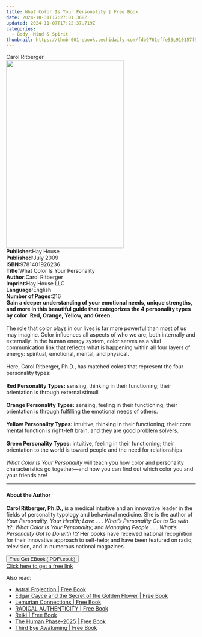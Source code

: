 ```yaml
---
title: What Color Is Your Personality | Free Book
date: 2024-10-31T17:27:01.368Z
updated: 2024-11-07T17:22:37.719Z
categories:
  - Body, Mind & Spirit
thumbnail: https://thmb-001-ebook.techidaily.com/fdb9761effe53c910157f9173c6e3492186a781b381ec0d794b628f579fd319b.jpg
---
```

<main id="book-container">
  <div class="flex flex-col">
    <div class="book-brief flex-1 py-6 px-4 sm:p-6 md:py-10 md:px-8">
      <!-- brief-->
      <div class="book-brief-main">Carol Ritberger</div>
    </div>
    <div
      class="book-meta-info flex-1 grid gap-4 col-start-1 col-end-3 row-start-1 sm:mb-6 sm:grid-cols-4 lg:gap-6 lg:col-start-2 lg:row-end-6 lg:row-span-6 lg:mb-0"
    >
      <div
        class="book-meta-info-left place-content-center mt-4 p-4 text-sm leading-6 col-start-2 col-span-2 dark:text-slate-400"
      >
        <img
          class="w-full h-500 object-cover rounded-lg sm:h-255 sm:col-span-2 lg:col-span-full"
          src="https://img-001-ebook.techidaily.com/48472f652fa349f9ce58ae1b3d4fd55e3cc54dc6b2ec77fbd4a8f92ca43746d4.jpg"
          alt=""
          width="312"
          height="500"
        />
      </div>
      <div
        class="book-meta-info-right mt-2 col-start-1 row-start-2 col-span-3 self-center"
      >
        <!-- meta data  -->
        <div class="flex flex-col px-4 md:px-8">
          <div class="flex-1">
            <strong>Publisher</strong>:<span class="px-2">Hay House</span>
          </div>
          <div class="flex-1">
            <strong>Published</strong>:<span class="px-2">July 2009</span>
          </div>
          <div class="flex-1">
            <strong>ISBN</strong>:<span class="px-2">9781401926236</span>
          </div>
          <div class="flex-1">
            <strong>Title</strong>:<span class="px-2"
              >What Color Is Your Personality</span
            >
          </div>
          <div class="flex-1">
            <strong>Author</strong>:<span class="px-2">Carol Ritberger</span>
          </div>
          <div class="flex-1">
            <strong>Imprint</strong>:<span class="px-2">Hay House LLC</span>
          </div>
          <div class="flex-1">
            <strong>Language</strong>:<span class="px-2">English</span>
          </div>
          <div class="flex-1">
            <strong>Number of Pages</strong>:<span class="px-2">216</span>
          </div>
        </div>
      </div>
    </div>
    <div class="book-description flex-1 py-6 px-4 sm:p-6 md:py-10 md:px-8">
      <div class="book-description-main">
        <div accordion-content="" id="description">
          <b
            >Gain a deeper understanding of your emotional needs, unique
            strengths, and more in this beautiful guide that categorizes the 4
            personality types by color: Red, Orange, Yellow, and Green.</b
          ><br /><br />
          The role that color plays in our lives is far more powerful than most
          of us may imagine. Color influences all aspects of who we are, both
          internally and externally. In the human energy system, color serves as
          a vital communication link that reflects what is happening within all
          four layers of energy: spiritual, emotional, mental, and physical.<br />
          &nbsp;<br />
          Here, Carol Ritberger, Ph.D., has matched&nbsp;colors that represent
          the four personality types:<br /><br />
          <b>Red Personality Types:</b> sensing, thinking in their functioning;
          their orientation is through external stimuli<br />
          <b
            ><br />
            <b>Orange Personality Types:</b></b
          >
          sensing, feeling in their functioning; their orientation is through
          fulfilling the emotional needs of others.<br />
          <b
            ><br />
            <b>Yellow Personality Types:</b></b
          >
          intuitive, thinking in their functioning; their core mental function
          is right-left brain, and they are good problem solvers.<br />
          <b
            ><br />
            <b>Green Personality Types:</b></b
          >
          intuitive, feeling in their functioning; their orientation to the
          world is toward people and the need for relationships<br />
          &nbsp;<br />
          <i>What Color Is Your Personality</i> will teach you how color and
          personality characteristics go together—and how you can find out which
          color you and your friends are!
        </div>
        <div class="accordion-fader"></div>
      </div>
    </div>
    <div class="book-excerpts flex-1 py-6 px-4 sm:p-6 md:py-10 md:px-8">
      <!-- excerpts-->
      <div class="book-excerpts-main">
        <hr />
        <h4 class="placeholder placeholder-heading">
          <span>About the Author</span>
        </h4>
        <p>
          <b>Carol Ritberger, Ph.D.,</b> is a medical intuitive and an
          innovative leader in the fields of personality typology and behavioral
          medicine. She is the author of
          <i
            >Your Personality, Your Health; Love . . . What’s Personality Got to
            Do with It?</i
          >; <i>What Color Is Your Personality</i>; and
          <i>Managing People . . . What’s Personality Got to Do with It?</i> Her
          books have received national recognition for their innovative approach
          to self-help; and have been featured on radio, television, and in
          numerous national magazines.
        </p>
      </div>
    </div>
    <div
      class="book-about-author flex-1 py-6 px-4 sm:p-6 md:py-10 md:px-8"
    ></div>
    <div class="book-free-get flex-1 py-6 px-4 sm:p-6 md:py-10 md:px-8">
      <button
        id="btn-free-get"
        class="bg-blue-500 hover:bg-blue-700 text-white font-bold py-2 px-4 rounded"
      >
        Free Get EBook (.PDF/.epub)
      </button>
      <div id="countdown-display" class="px-2 text-lg mt-2"></div>
      <a
        id="free-link"
        class="hidden bg-blue-500 hover:bg-blue-700 text-white font-bold py-2 px-4 rounded"
        href="https://www.ebooks.com/en-us/book/96317549/what-color-is-your-personality/carol-ritberger/"
        target="_blank"
        >Click here to get a free link</a
      >
    </div>
    <script>
      let countdownTime = 0;
      let countdownInterval = null;
      document
        .getElementById('btn-free-get')
        .addEventListener('click', startCountdown);
      function startCountdown() {
        countdownTime = new Date().getTime() + 60000 * 3;
        countdownInterval = setInterval(updateCountdown, 1000);
        document.getElementById('btn-free-get').disabled = true;
        document
          .getElementById('btn-free-get')
          .classList.add('bg-gray-500', 'cursor-not-allowed');
      }
      function updateCountdown() {
        let currentTime = new Date().getTime();
        let timeLeft = countdownTime - currentTime;
        let secondsLeft = Math.floor(timeLeft / 1000);
        document.getElementById('countdown-display').innerHTML =
          `Remaining time: ${secondsLeft} seconds.`;
        if (secondsLeft <= 0) {
          clearInterval(countdownInterval);
          document.getElementById('btn-free-get').classList.add('hidden');
          document.getElementById('free-link').classList.remove('hidden');
          document.getElementById('countdown-display').innerHTML = '';
        }
      }
    </script>
  </div>
</main>

<ins class="adsbygoogle"
      style="display:block"
      data-ad-client="ca-pub-7571918770474297"
      data-ad-slot="8358498916"
      data-ad-format="auto"
      data-full-width-responsive="true"></ins>
    

<span class="atpl-alsoreadstyle">Also read:</span>
<div><ul>
<li><a href="https://novels-ebooks.techidaily.com/209915658-9781761031533-astral-projection/"><u>Astral Projection | Free Book</u></a></li>
<li><a href="https://novels-ebooks.techidaily.com/209916424-9780876049839-edgar-cayce-and-the-secret-of-the-golden-flower/"><u>Edgar Cayce and the Secret of the Golden Flower | Free Book</u></a></li>
<li><a href="https://novels-ebooks.techidaily.com/209916459-9781513653280-lemurian-connections/"><u>Lemurian Connections | Free Book</u></a></li>
<li><a href="https://novels-ebooks.techidaily.com/209916118-9781513656717-radical-authenticity/"><u>RADICAL AUTHENTICITY | Free Book</u></a></li>
<li><a href="https://novels-ebooks.techidaily.com/209915665-9781761031564-reiki/"><u>Reiki | Free Book</u></a></li>
<li><a href="https://novels-ebooks.techidaily.com/209916483-9781641117050-the-human-phase-2025/"><u>The Human Phase-2025 | Free Book</u></a></li>
<li><a href="https://novels-ebooks.techidaily.com/209915662-9781761031526-third-eye-awakening/"><u>Third Eye Awakening | Free Book</u></a></li>
</ul></div>

